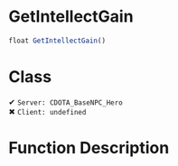 # GetIntellectGain
```js
float GetIntellectGain()
```
# Class
✔ `Server: CDOTA_BaseNPC_Hero`  
✖ `Client: undefined`  

# Function Description

